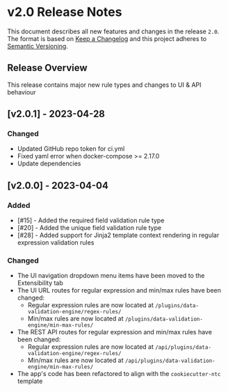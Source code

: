 # v2.0 Release Notes

This document describes all new features and changes in the release `2.0`. The format is based on [Keep a Changelog](https://keepachangelog.com/en/1.0.0/) and this project adheres to [Semantic Versioning](https://semver.org/spec/v2.0.0.html).

## Release Overview

This release contains major new rule types and changes to UI & API behaviour

## [v2.0.1] - 2023-04-28

### Changed

- Updated GitHub repo token for ci.yml
- Fixed yaml error when docker-compose >= 2.17.0
- Update dependencies

## [v2.0.0] - 2023-04-04

### Added

- [#15] - Added the required field validation rule type
- [#20] - Added the unique field validation rule type
- [#28] - Added support for Jinja2 template context rendering in regular expression validation rules

### Changed

- The UI navigation dropdown menu items have been moved to the Extensibility tab
- The UI URL routes for regular expression and min/max rules have been changed:
    - Regular expression rules are now located at `/plugins/data-validation-engine/regex-rules/`
    - Min/max rules are now located at `/plugins/data-validation-engine/min-max-rules/`
- The REST API routes for regular expression and min/max rules have been changed:
    - Regular expression rules are now located at `/api/plugins/data-validation-engine/regex-rules/`
    - Min/max rules are now located at `/api/plugins/data-validation-engine/min-max-rules/`
- The app's code has been refactored to align with the `cookiecutter-ntc` template
